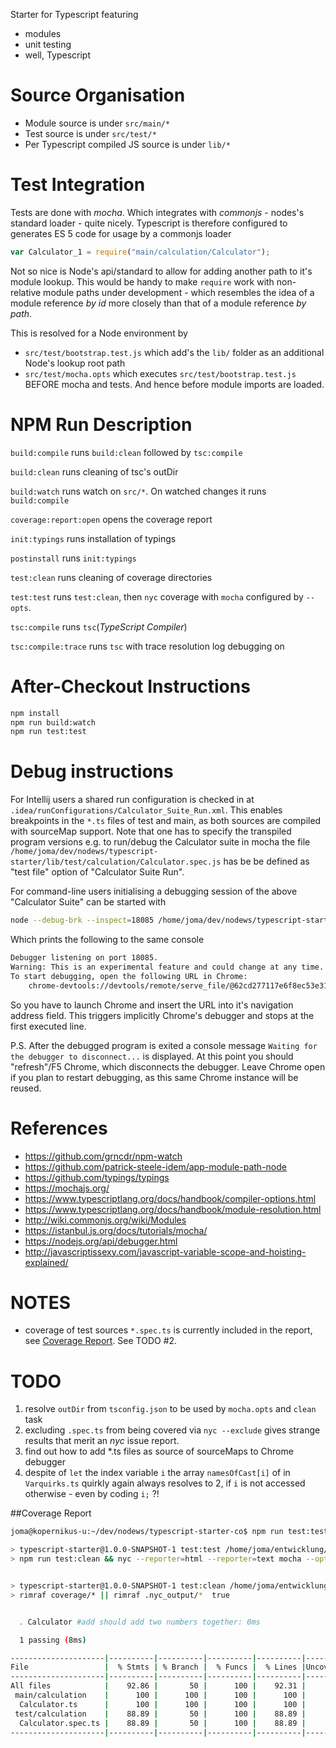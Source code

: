 Starter for Typescript featuring
- modules
- unit testing
- well, Typescript

# Source Organisation
- Module source is under `src/main/*`
- Test source is under `src/test/*`
- Per Typescript compiled JS source is under `lib/*`

# Test Integration
Tests are done with *mocha*. Which integrates with *commonjs* \- nodes's standard loader \- quite nicely. Typescript is
 therefore configured to generates ES 5 code for usage by a commonjs loader
```js
var Calculator_1 = require("main/calculation/Calculator");
```
Not so nice is Node's api/standard to allow for adding another path to it's module lookup. This would be handy to make `require` work with non-relative module paths under development - which resembles the idea of a module reference *by id* more closely than that of a module reference *by path*.

This is resolved for a Node environment by
- `src/test/bootstrap.test.js` which add's the `lib/` folder as an additional Node's lookup root path
- `src/test/mocha.opts` which executes `src/test/bootstrap.test.js` BEFORE mocha and tests. And hence before module imports are loaded.

# NPM Run Description
`build:compile` runs `build:clean` followed by `tsc:compile`

`build:clean` runs cleaning of tsc's outDir

`build:watch` runs watch on `src/*`. On watched changes it runs `build:compile`

`coverage:report:open` opens the coverage report

`init:typings` runs installation of typings

`postinstall` runs `init:typings`

`test:clean` runs cleaning of coverage directories

`test:test` runs `test:clean`, then `nyc` coverage with `mocha` configured by `--opts`.

`tsc:compile` runs `tsc`(*TypeScript Compiler*)

`tsc:compile:trace` runs `tsc` with trace resolution log debugging on


# After-Checkout Instructions
```bash
npm install
npm run build:watch
npm run test:test
```

# Debug instructions
For Intellij users a shared run configuration is checked in at  `.idea/runConfigurations/Calculator_Suite_Run.xml`. This enables breakpoints in the `*.ts` files of test and main, as both sources are compiled with sourceMap support. Note that one has to specify the transpiled program versions e.g. to run/debug the Calculator suite in mocha the file `/home/joma/dev/nodews/typescript-starter/lib/test/calculation/Calculator.spec.js` has be be defined as "test file" option of "Calculator Suite Run".

For command-line users initialising a debugging session of the above "Calculator Suite" can be started with
```bash
node --debug-brk --inspect=18085 /home/joma/dev/nodews/typescript-starter/node_modules/mocha/bin/_mocha --opts src/test/mocha.opts --timeout 0 /home/joma/dev/nodews/typescript-starter/lib/test/calculation/Calculator.spec.js --grep "Calculator "
```
Which prints the following to the same console
```bash
Debugger listening on port 18085.
Warning: This is an experimental feature and could change at any time.
To start debugging, open the following URL in Chrome:
    chrome-devtools://devtools/remote/serve_file/@62cd277117e6f8ec53e31b1be58290a6f7ab42ef/inspector.html?experiments=true&v8only=true&ws=localhost:18085/node
```
So you have to launch Chrome and insert the URL into it's navigation address field. This triggers implicitly Chrome's debugger and stops at the first executed line.

P.S. After the debugged program is exited a console message `Waiting for the debugger to disconnect...` is displayed. At this point you should "refresh"/F5 Chrome, which disconnects the debugger. Leave Chrome open if you plan to restart debugging, as this same Chrome instance will be reused.

# References
- https://github.com/grncdr/npm-watch
- https://github.com/patrick-steele-idem/app-module-path-node
- https://github.com/typings/typings
- https://mochajs.org/
- https://www.typescriptlang.org/docs/handbook/compiler-options.html
- https://www.typescriptlang.org/docs/handbook/module-resolution.html
- http://wiki.commonjs.org/wiki/Modules
- https://istanbul.js.org/docs/tutorials/mocha/
- https://nodejs.org/api/debugger.html
- http://javascriptissexy.com/javascript-variable-scope-and-hoisting-explained/

# NOTES
- coverage of test sources `*.spec.ts` is currently included in the report, see [Coverage Report](#coverage-report). See TODO #2.

# TODO
1. resolve `outDir` from `tsconfig.json` to be used by `mocha.opts` and `clean` task
2. excluding `.spec.ts` from being covered via `nyc --exclude` gives strange results that merit an *nyc* issue report.
3. find out how to add *.ts files as source of sourceMaps to Chrome debugger
4. despite of `let` the index variable `i` the array `namesOfCast[i]` of in `Varquirks.ts` quirkly again always resolves to 2, if `i` is not accessed otherwise - even by coding `i;` ?!

##Coverage Report
```bash
joma@kopernikus-u:~/dev/nodews/typescript-starter-co$ npm run test:test

> typescript-starter@1.0.0-SNAPSHOT-1 test:test /home/joma/entwicklung/nodews/typescript-starter-co
> npm run test:clean && nyc --reporter=html --reporter=text mocha --opts src/test/mocha.opts


> typescript-starter@1.0.0-SNAPSHOT-1 test:clean /home/joma/entwicklung/nodews/typescript-starter-co
> rimraf coverage/* || rimraf .nyc_output/*  true


  ․ Calculator #add should add two numbers together: 0ms

  1 passing (8ms)

---------------------|----------|----------|----------|----------|----------------|
File                 |  % Stmts | % Branch |  % Funcs |  % Lines |Uncovered Lines |
---------------------|----------|----------|----------|----------|----------------|
All files            |    92.86 |       50 |      100 |    92.31 |                |
 main/calculation    |      100 |      100 |      100 |      100 |                |
  Calculator.ts      |      100 |      100 |      100 |      100 |                |
 test/calculation    |    88.89 |       50 |      100 |    88.89 |                |
  Calculator.spec.ts |    88.89 |       50 |      100 |    88.89 |             14 |
---------------------|----------|----------|----------|----------|----------------|
```
